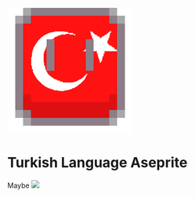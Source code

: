 ![](https://github.com/uykuda/aseprite-language-turkish/blob/uyku/logo.png?raw=true)
# Turkish Language Aseprite
Maybe
![](https://us-central1-progress-markdown.cloudfunctions.net/progress/13)

